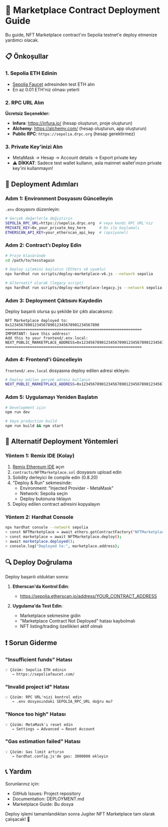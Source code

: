# 🚀 Marketplace Contract Deployment Guide

Bu guide, NFT Marketplace contract'ını Sepolia testnet'e deploy etmenize yardımcı olacak.

## 📋 Önkoşullar

### 1. Sepolia ETH Edinin
- [Sepolia Faucet](https://sepoliafaucet.com/) adresinden test ETH alın
- En az 0.01 ETH'niz olması yeterli

### 2. RPC URL Alın
**Ücretsiz Seçenekler:**
- **Infura**: https://infura.io/ (hesap oluşturun, proje oluşturun)
- **Alchemy**: https://alchemy.com/ (hesap oluşturun, app oluşturun)  
- **Public RPC**: `https://sepolia.drpc.org` (hesap gerektirmez)

### 3. Private Key'inizi Alın
- MetaMask → Hesap → Account details → Export private key
- ⚠️ **DİKKAT**: Sadece test wallet kullanın, asla mainnet wallet'ınızın private key'ini kullanmayın!

## 🔧 Deployment Adımları

### Adım 1: Environment Dosyasını Güncelleyin
`.env` dosyasını düzenleyin:

```bash
# Gerçek değerlerle değiştirin
SEPOLIA_RPC_URL=https://sepolia.drpc.org  # veya kendi RPC URL'niz
PRIVATE_KEY=0x_your_private_key_here      # 0x ile başlamalı
ETHERSCAN_API_KEY=your_etherscan_api_key  # (opsiyonel)
```

### Adım 2: Contract'ı Deploy Edin

```bash
# Proje klasöründe
cd /path/to/tesstagain

# Deploy işlemini başlatın (Ethers v6 uyumlu)
npx hardhat run scripts/deploy-marketplace-v6.js --network sepolia

# Alternatif olarak (legacy script)
npx hardhat run scripts/deploy-marketplace-legacy.js --network sepolia
```

### Adım 3: Deployment Çıktısını Kaydedin
Deploy başarılı olursa şu şekilde bir çıktı alacaksınız:

```
NFT Marketplace deployed to: 0x1234567890123456789012345678901234567890
=============================================================
IMPORTANT: Save this address!
Add this to your frontend/.env.local:
NEXT_PUBLIC_MARKETPLACE_ADDRESS=0x1234567890123456789012345678901234567890
=============================================================
```

### Adım 4: Frontend'i Güncelleyin
`frontend/.env.local` dosyasına deploy edilen adresi ekleyin:

```bash
# Deploy edilen gerçek adresi kullanın
NEXT_PUBLIC_MARKETPLACE_ADDRESS=0x1234567890123456789012345678901234567890
```

### Adım 5: Uygulamayı Yeniden Başlatın

```bash
# Development için
npm run dev

# Veya production build
npm run build && npm start
```

## 🎯 Alternatif Deployment Yöntemleri

### Yöntem 1: Remix IDE (Kolay)
1. [Remix Ethereum IDE](https://remix.ethereum.org/) açın
2. `contracts/NFTMarketplace.sol` dosyasını upload edin
3. Solidity derleyici ile compile edin (0.8.20)
4. "Deploy & Run" sekmesinde:
   - Environment: "Injected Provider - MetaMask"
   - Network: Sepolia seçin
   - Deploy butonuna tıklayın
5. Deploy edilen contract adresini kopyalayın

### Yöntem 2: Hardhat Console
```bash
npx hardhat console --network sepolia
> const NFTMarketplace = await ethers.getContractFactory("NFTMarketplace");
> const marketplace = await NFTMarketplace.deploy();
> await marketplace.deployed();
> console.log("Deployed to:", marketplace.address);
```

## 🔍 Deploy Doğrulama

Deploy başarılı olduktan sonra:

1. **Etherscan'da Kontrol Edin**:
   - https://sepolia.etherscan.io/address/YOUR_CONTRACT_ADDRESS

2. **Uygulama'da Test Edin**:
   - Marketplace sekmesine gidin
   - "Marketplace Contract Not Deployed" hatası kaybolmalı
   - NFT listing/trading özellikleri aktif olmalı

## ❗ Sorun Giderme

### "Insufficient funds" Hatası
```
💡 Çözüm: Sepolia ETH edinin
   → https://sepoliafaucet.com/
```

### "Invalid project id" Hatası  
```
💡 Çözüm: RPC URL'nizi kontrol edin
   → .env dosyasındaki SEPOLIA_RPC_URL doğru mu?
```

### "Nonce too high" Hatası
```
💡 Çözüm: MetaMask'ı reset edin
   → Settings → Advanced → Reset Account
```

### "Gas estimation failed" Hatası
```
💡 Çözüm: Gas limit artırın
   → hardhat.config.js'de gas: 3000000 ekleyin
```

## 📞 Yardım

Sorunlarınız için:
- GitHub Issues: Project repository
- Documentation: DEPLOYMENT.md
- Marketplace Guide: Bu dosya

Deploy işlemi tamamlandıktan sonra Jugiter NFT Marketplace tam olarak çalışacak! 🎉